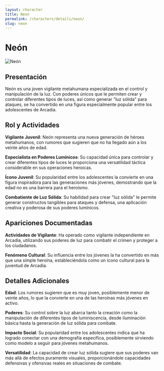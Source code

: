 ```yaml
---
layout: character
title: Neon
permalink: /characters/details/neon/
slug: neon
---
```


# Neón

<div class="character-photo">
  <img src="{{ site.baseurl }}/assets/img/characters/Neon.png" alt="Neón" />
</div>

## Presentación

Neón es una joven vigilante metahumana especializada en el control y manipulación de la luz. Con poderes únicos que le permiten crear y controlar diferentes tipos de luces, así como generar "luz sólida" para ataques, se ha convertido en una figura especialmente popular entre los adolescentes de Arcadia.

## Rol y Actividades

**Vigilante Juvenil**: Neón representa una nueva generación de héroes metahumanos, con rumores que sugieren que no ha llegado aún a los veinte años de edad.

**Especialista en Poderes Lumínicos**: Su capacidad única para controlar y crear diferentes tipos de luces le proporciona una versatilidad táctica considerable en sus operaciones heroicas.

**Ícono Juvenil**: Su popularidad entre los adolescentes la convierte en una figura inspiradora para las generaciones más jóvenes, demostrando que la edad no es una barrera para el heroísmo.

**Combatiente de Luz Sólida**: Su habilidad para crear "luz sólida" le permite generar constructos tangibles para ataques y defensa, una aplicación creativa y poderosa de sus poderes lumínicos.

## Apariciones Documentadas

**Actividades de Vigilante**: Ha operado como vigilante independiente en Arcadia, utilizando sus poderes de luz para combatir el crimen y proteger a los ciudadanos.

**Fenómeno Cultural**: Su influencia entre los jóvenes la ha convertido en más que una simple heroína, estableciéndola como un ícono cultural para la juventud de Arcadia.

## Detalles Adicionales

**Edad**: Los rumores sugieren que es muy joven, posiblemente menor de veinte años, lo que la convierte en una de las heroínas más jóvenes en activo.

**Poderes**: Su control sobre la luz abarca tanto la creación como la manipulación de diferentes tipos de luminiscencia, desde iluminación básica hasta la generación de luz sólida para combate.

**Impacto Social**: Su popularidad entre los adolescentes indica que ha logrado conectar con una demografía específica, posiblemente sirviendo como modelo a seguir para jóvenes metahumanos.

**Versatilidad**: La capacidad de crear luz sólida sugiere que sus poderes van más allá de efectos puramente visuales, proporcionándole capacidades defensivas y ofensivas reales en situaciones de combate.